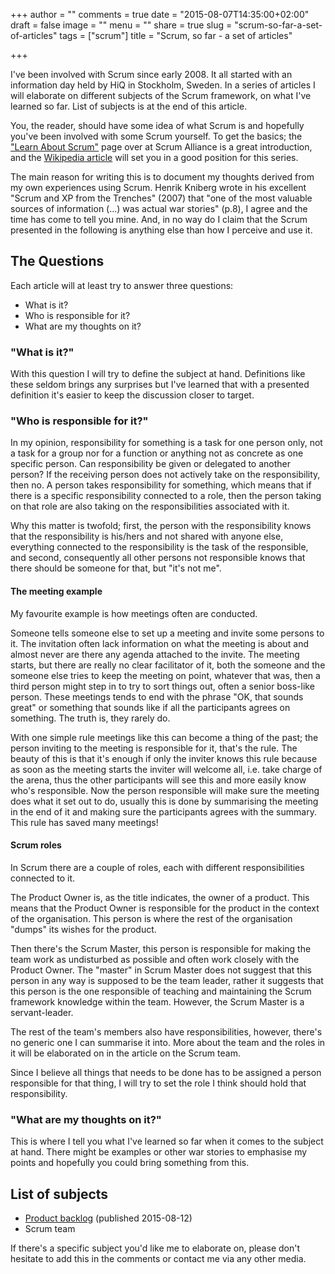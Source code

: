 +++
author = ""
comments = true
date = "2015-08-07T14:35:00+02:00"
draft = false
image = ""
menu = ""
share = true
slug = "scrum-so-far-a-set-of-articles"
tags = ["scrum"]
title = "Scrum, so far - a set of articles"

+++

I've been involved with Scrum since early 2008. It all started with an information day held by HiQ in Stockholm, Sweden. In a series of articles I will elaborate on different subjects of the Scrum framework, on what I've learned so far. List of subjects is at the end of this article.

You, the reader, should have some idea of what Scrum is and hopefully you've been involved with some Scrum yourself. To get the basics; the ["Learn About Scrum"](https://www.scrumalliance.org/why-scrum) page over at Scrum Alliance is a great introduction, and the [Wikipedia article](https://en.wikipedia.org/wiki/Scrum_(software_development)) will set you in a good position for this series.

The main reason for writing this is to document my thoughts derived from my own experiences using Scrum. Henrik Kniberg wrote in his excellent "Scrum and XP from the Trenches" (2007) that "one of the most valuable sources of information (...) was actual war stories" (p.8), I agree and the time has come to tell you mine. And, in no way do I claim that the Scrum presented in the following is anything else than how I perceive and use it. 

## The Questions

Each article will at least try to answer three questions:

* What is it?
* Who is responsible for it?
* What are my thoughts on it? 

### "What is it?"

With this question I will try to define the subject at hand. Definitions like these seldom brings any surprises but I've learned that with a presented definition it's easier to keep the discussion closer to target.

### "Who is responsible for it?"

In my opinion, responsibility for something is a task for one person only, not a task for a group nor for a function or anything not as concrete as one specific person. Can responsibility be given or delegated to another person? If the receiving person does not actively take on the responsibility, then no. A person takes responsibility for something, which means that if there is a specific responsibility connected to a role, then the person taking on that role are also taking on the responsibilities associated with it.

Why this matter is twofold; first, the person with the responsibility knows that the responsibility is his/hers and not shared with anyone else, everything connected to the responsibility is the task of the responsible, and second, consequently all other persons not responsible knows that there should be someone for that, but "it's not me".

#### The meeting example

My favourite example is how meetings often are conducted.

Someone tells someone else to set up a meeting and invite some persons to it. The invitation often lack information on what the meeting is about and almost never are there any agenda attached to the invite. The meeting starts, but there are really no clear facilitator of it, both the someone and the someone else tries to keep the meeting on point, whatever that was, then a third person might step in to try to sort things out, often a senior boss-like person. These meetings tends to end with the phrase "OK, that sounds great" or something that sounds like if all the participants agrees on something. The truth is, they rarely do.

With one simple rule meetings like this can become a thing of the past; the person inviting to the meeting is responsible for it, that's the rule. The beauty of this is that it's enough if only the inviter knows this rule because as soon as the meeting starts the inviter will welcome all, i.e. take charge of the arena, thus the other participants will see this and more easily know who's responsible. Now the person responsible will make sure the meeting does what it set out to do, usually this is done by summarising the meeting in the end of it and making sure the participants agrees with the summary. This rule has saved many meetings!

#### Scrum roles

In Scrum there are a couple of roles, each with different responsibilities connected to it.

The Product Owner is, as the title indicates, the owner of a product. This means that the Product Owner is responsible for the product in the context of the organisation. This person is where the rest of the organisation "dumps" its wishes for the product.

Then there's the Scrum Master, this person is responsible for making the team work as undisturbed as possible and often work closely with the Product Owner. The "master" in Scrum Master does not suggest that this person in any way is supposed to be the team leader, rather it suggests that this person is the one responsible of teaching and maintaining the Scrum framework knowledge within the team. However, the Scrum Master is a servant-leader.

The rest of the team's members also have responsibilities, however, there's no generic one I can summarise it into. More about the team and the roles in it will be elaborated on in the article on the Scrum team.

Since I believe all things that needs to be done has to be assigned a person responsible for that thing, I will try to set the role I think should hold that responsibility.

### "What are my thoughts on it?"

This is where I tell you what I've learned so far when it comes to the subject at hand. There might be examples or other war stories to emphasise my points and hopefully you could bring something from this.

## List of subjects

* [Product backlog](/2015/08/12/scrum-so-far-product-backlog/) (published 2015-08-12)
* Scrum team

If there's a specific subject you'd like me to elaborate on, please don't hesitate to add this in the comments or contact me via any other media.
